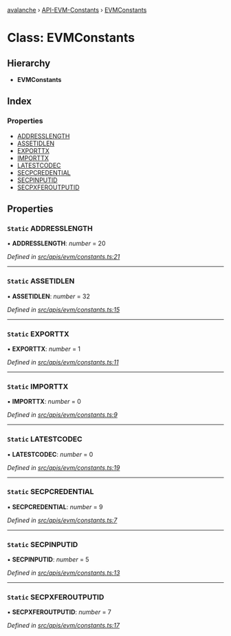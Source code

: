 [avalanche](../README.md) › [API-EVM-Constants](../modules/api_evm_constants.md) › [EVMConstants](api_evm_constants.evmconstants.md)

# Class: EVMConstants

## Hierarchy

* **EVMConstants**

## Index

### Properties

* [ADDRESSLENGTH](api_evm_constants.evmconstants.md#static-addresslength)
* [ASSETIDLEN](api_evm_constants.evmconstants.md#static-assetidlen)
* [EXPORTTX](api_evm_constants.evmconstants.md#static-exporttx)
* [IMPORTTX](api_evm_constants.evmconstants.md#static-importtx)
* [LATESTCODEC](api_evm_constants.evmconstants.md#static-latestcodec)
* [SECPCREDENTIAL](api_evm_constants.evmconstants.md#static-secpcredential)
* [SECPINPUTID](api_evm_constants.evmconstants.md#static-secpinputid)
* [SECPXFEROUTPUTID](api_evm_constants.evmconstants.md#static-secpxferoutputid)

## Properties

### `Static` ADDRESSLENGTH

▪ **ADDRESSLENGTH**: *number* = 20

*Defined in [src/apis/evm/constants.ts:21](https://github.com/ava-labs/avalanchejs/blob/1a2866a/src/apis/evm/constants.ts#L21)*

___

### `Static` ASSETIDLEN

▪ **ASSETIDLEN**: *number* = 32

*Defined in [src/apis/evm/constants.ts:15](https://github.com/ava-labs/avalanchejs/blob/1a2866a/src/apis/evm/constants.ts#L15)*

___

### `Static` EXPORTTX

▪ **EXPORTTX**: *number* = 1

*Defined in [src/apis/evm/constants.ts:11](https://github.com/ava-labs/avalanchejs/blob/1a2866a/src/apis/evm/constants.ts#L11)*

___

### `Static` IMPORTTX

▪ **IMPORTTX**: *number* = 0

*Defined in [src/apis/evm/constants.ts:9](https://github.com/ava-labs/avalanchejs/blob/1a2866a/src/apis/evm/constants.ts#L9)*

___

### `Static` LATESTCODEC

▪ **LATESTCODEC**: *number* = 0

*Defined in [src/apis/evm/constants.ts:19](https://github.com/ava-labs/avalanchejs/blob/1a2866a/src/apis/evm/constants.ts#L19)*

___

### `Static` SECPCREDENTIAL

▪ **SECPCREDENTIAL**: *number* = 9

*Defined in [src/apis/evm/constants.ts:7](https://github.com/ava-labs/avalanchejs/blob/1a2866a/src/apis/evm/constants.ts#L7)*

___

### `Static` SECPINPUTID

▪ **SECPINPUTID**: *number* = 5

*Defined in [src/apis/evm/constants.ts:13](https://github.com/ava-labs/avalanchejs/blob/1a2866a/src/apis/evm/constants.ts#L13)*

___

### `Static` SECPXFEROUTPUTID

▪ **SECPXFEROUTPUTID**: *number* = 7

*Defined in [src/apis/evm/constants.ts:17](https://github.com/ava-labs/avalanchejs/blob/1a2866a/src/apis/evm/constants.ts#L17)*
